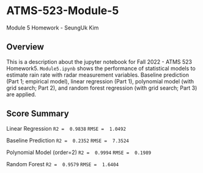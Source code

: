 # ATMS-523-Module-5

Module 5 Homework - SeungUk Kim

## Overview
This is a description about the jupyter notebook for Fall 2022 - ATMS 523 Homework5. `Module5.ipynb` shows the performance of statistical models to estimate rain rate with radar measurement variables. Baseline prediction (Part 1; empirical model), linear regression (Part 1), polynomial model (with grid search; Part 2), and random forest regression (with grid search; Part 3) are applied.

## Score Summary
Linear Regression
`R2 =  0.9838` `RMSE =  1.0492`

Baseline Prediction
`R2 =  0.2352` `RMSE =  7.3524`

Polynomial Model (order=2)
`R2 =  0.9994` `RMSE =  0.1989` 

Random Forest
`R2 =  0.9579` `RMSE =  1.6404`
